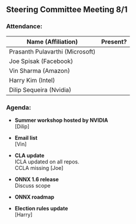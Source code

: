 ## Steering Committee Meeting 8/1

### Attendance:

| Name (Affiliation) | Present? |
| ------------------------------- | --- |
| Prasanth Pulavarthi (Microsoft) |  |
| Joe Spisak (Facebook)           |  |
| Vin Sharma (Amazon)             |  | 
| Harry Kim (Intel)               |  |
| Dilip Sequeira (Nvidia)         |  |


### Agenda:
* **Summer workshop hosted by NVIDIA**  
[Dilip]

* **Email list**  
[Vin]

* **CLA update**  
ICLA updated on all repos.  
CCLA missing [Joe]

* **ONNX 1.6 release**  
Discuss scope

* **ONNX roadmap**  

* **Election rules update**  
[Harry]
